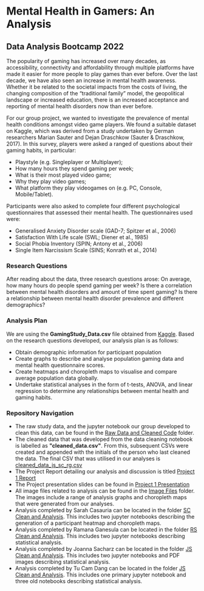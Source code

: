 # Mental Health in Gamers: An Analysis
## Data Analysis Bootcamp 2022

The popularity of gaming has increased over many decades, as accessibility, connectivity and affordability through multiple platforms have made it easier for more people to play games than ever before. Over the last decade, we have also seen an increase in mental health awareness. Whether it be related to the societal impacts from the costs of living, the changing composition of the “traditional family” model, the geopolitical landscape or increased education, there is an increased acceptance and reporting of mental health disorders now than ever before.

For our group project, we wanted to investigate the prevalence of mental health conditions amongst video game players. We found a suitable dataset on Kaggle, which was derived from a study undertaken by German researchers Marian Sauter and Dejan Draschkow (Sauter & Draschkow, 2017). In this survey, players were asked a ranged of questions about their gaming habits, in particular:
* Playstyle (e.g. Singleplayer or Multiplayer);
* How many hours they spend gaming per week;
* What is their most played video game;
* Why they play video games;
* What platform they play videogames on (e.g. PC, Console, Mobile/Tablet).

Participants were also asked to complete four different psychological questionnaires that assessed their mental health. The questionnaires used were:
* Generalised Anxiety Disorder scale (GAD-7; Spitzer et al., 2006)
* Satisfaction With Life scale (SWL; Diener et al., 1985)
* Social Phobia Inventory (SPIN; Antony et al., 2006)
* Single Item Narcissism Scale (SINS; Konrath et al., 2014)

### Research Questions
After reading about the data, three research questions arose:
On average, how many hours do people spend gaming per week?
Is there a correlation between mental health disorders and amount of time spent gaming?
Is there a relationship between mental health disorder prevalence and different demographics?

### Analysis Plan
We are using the **GamingStudy_Data.csv** file obtained from [Kaggle](https://www.kaggle.com/datasets/divyansh22/online-gaming-anxiety-data). Based on the research questions developed, our analysis plan is as follows:
* Obtain demographic information for participant population
* Create graphs to describe and analyse population gaming data and mental health questionnaire scores.
* Create heatmaps and choropleth maps to visualise and compare average population data globally.
* Undertake statistical analyses in the form of t-tests, ANOVA, and linear regression to determine any relationships between mental health and gaming habits.

### Repository Navigation
* The raw study data, and the jupyter notebook our group developed to clean this data, can be found in the [Raw Data and Cleaned Code](https://github.com/jsacharz/Project_01/tree/main/Raw%20Data%20and%20Clean%20Code) folder.
* The cleaned data that was developed from the data cleaning notebook is labelled as **"cleaned_data.csv"**. From this, subsequent CSVs were created and appended with the initials of the person who last cleaned the data. The final CSV that was utilised in our analyses is [cleaned_data_js_sc_rg.csv](https://github.com/jsacharz/Project_01/blob/main/cleaned_data_js_sc_rg.csv)
* The Project Report detailing our analysis and discussion is titled [Project 1 Report](https://github.com/jsacharz/Project_01/blob/main/Project%201%20Report.docx)
* The Project presentation slides can be found in [Project 1 Presentation](https://github.com/jsacharz/Project_01/blob/main/Project%201%20Presentation.pptx)
* All image files related to analysis can be found in the [Image Files](https://github.com/jsacharz/Project_01/tree/main/Image%20Files) folder. The images include a range of analysis graphs and choropleth maps that were generated from our analyses.
* Analysis completed by Sarah Casauria can be located in the folder [SC Clean and Analysis](https://github.com/jsacharz/Project_01/tree/main/SC%20clean%20and%20analysis). This includes two jupyter notebooks describing the generation of a participant heatmap and choropleth maps. 
* Analysis completed by Ramana Ganesula can be located in the folder [RS Clean and Analysis](https://github.com/jsacharz/Project_01/tree/main/RS%20Clean%20and%20Analysis). This includes two jupyter notebooks describing statistical analysis.
* Analysis completed by Joanna Sacharz can be located in the folder [JS Clean and Analysis](https://github.com/jsacharz/Project_01/tree/main/JS%20Clean%20and%20Analysis). This includes two jupyter notebooks and PDF images describing statistical analysis.
* Analysis completed by Tu Cam Dang can be located in the folder [JS Clean and Analysis](https://github.com/jsacharz/Project_01/tree/main/TCD%20Clean%20and%20Analysis). This includes one primary jupyter notebook and three old notebooks describing statistical analysis.
